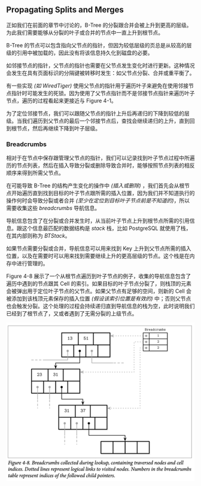 ## Propagating Splits and Merges

正如我们在前面的章节中讨论的，B-Tree 的分裂跟合并会被上升到更高的层级。为此我们需要能够从分裂的叶子或合并的节点中一直上升到根节点。

B-Tree 的节点可以包含指向父节点的指针，但因为较低层级的页总是从较高的层级的引用中被加载的，因此没有将该信息持久化到磁盘的必要。

如邻接节点的指针，父节点的指针也需要在父节点发生变化时进行更新。这种情况会发生在具有页面标识的分隔键被转移时发生：如父节点分裂、合并或重平衡了。

有一些实现 *(如 WiredTiger)* 使用父节点的指针用于遍历叶子来避免在使用邻接节点指针时可能发生的死锁。因为使用了父节点指针而不是邻接节点指针来遍历叶子节点，遍历的过程看起来更接近与 Figure 4-1。

为了定位邻接节点，我们可以跟随父节点的指针上升后再递归的下降到较低的层级。当我们遍历到父节点的最后一个邻接节点后，查找会继续递归的上升，直到回到根节点，然后再继续下降到叶子层级。

### Breadcrumbs

相对于在节点中保存跟管理父节点的指针，我们可以记录找到叶子节点过程中所遍历的节点列表，然后在插入导致分裂或删除导致合并时，能够按照节点列表的相反顺序来得到所需父节点。

在可能导致 B-Tree 的结构产生变化的操作中 *(插入或删除)* ，我们首先会从根节点开始遍历直到找到目标的叶子节点跟所需的插入位置，因为我们并不知道执行的操作何时会导致分裂或者合并 *(至少在定位到目标叶子节点前是不知道的)*，所以需要收集这些 *breadcrumbs* 导航信息。

导航信息包含了在分裂或合并发生时，从当前叶子节点上升到根节点所需的引用信息。跟这个信息最匹配的数据结构是 *stack* 栈，比如 PostgreSQL 就使用了栈，在其内部则称为 *BTStack*。

如果节点需要分裂或合并，导航信息可以用来找到 Key 上升到父节点所需的插入位置，以及在需要时可以用来找到需要继续上升的更高层级的节点。这个栈是在内存中进行管理的。

Figure 4-8 展示了一个从根节点遍历到叶子节点的例子，收集的导航信息包含了遍历中遇到的节点跟其 Cell 的索引。如果目标的叶子节点分裂了，则栈顶的元素会被弹出用于定位叶子节点的父节点。如果父节点有足够的空间，则新的 Cell 会被添加到该栈顶元素保存的插入位置 *(假设该索引位置是有效的)* 中；否则父节点也会触发分裂。这个处理的过程会持续递归直到导航信息的栈为空，此时说明我们已经到了根节点了，又或者遇到了无需分裂的上级节点。

![image-20210225193144664](./chapter_4_4_propagating_spits_and_merges.assets/image-20210225193144664.png)





































